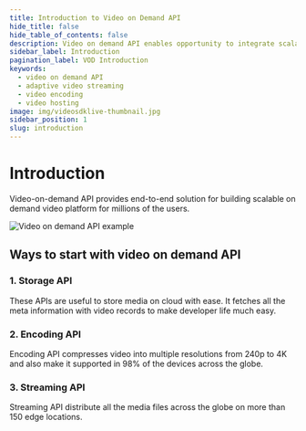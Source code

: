 ```yaml
---
title: Introduction to Video on Demand API
hide_title: false
hide_table_of_contents: false
description: Video on demand API enables opportunity to integrate scalable video APIs into your application with adaptive video streaming.
sidebar_label: Introduction
pagination_label: VOD Introduction
keywords:
  - video on demand API
  - adaptive video streaming
  - video encoding
  - video hosting
image: img/videosdklive-thumbnail.jpg
sidebar_position: 1
slug: introduction
---
```


# Introduction

Video-on-demand API provides end-to-end solution for building scalable on demand video platform for millions of the users.

![Video on demand API example](/img/video-on-demand.jpg)

## Ways to start with video on demand API

### 1. Storage API

These APIs are useful to store media on cloud with ease. It fetches all the meta information with video records to make developer life much easy.

### 2. Encoding API

Encoding API compresses video into multiple resolutions from 240p to 4K and also make it supported in 98% of the devices across the globe.

### 3. Streaming API

Streaming API distribute all the media files across the globe on more than 150 edge locations.
